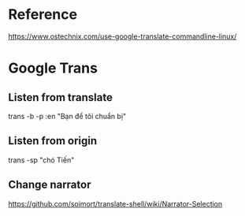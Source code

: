 # Reference
https://www.ostechnix.com/use-google-translate-commandline-linux/

# Google Trans

## Listen from translate
trans -b -p :en "Bạn để tôi chuẩn bị"

## Listen from origin 
trans -sp "chó Tiến"

## Change narrator
https://github.com/soimort/translate-shell/wiki/Narrator-Selection